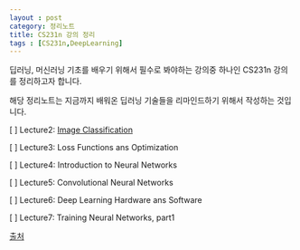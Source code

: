 ```yaml
---
layout : post
category: 정리노트
title: CS231n 강의 정리
tags : [CS231n,DeepLearning]
---
```


딥러닝, 머신러닝 기초를 배우기 위해서 필수로 봐야하는 강의중 하나인 CS231n 강의를 정리하고자 합니다.

해당 정리노트는 지금까지 배워온 딥러닝 기술들을 리마인드하기 위해서 작성하는 것입니다.

[ ] Lecture2: [Image Classification](https://heechan3006.github.io/%EC%A0%95%EB%A6%AC%EB%85%B8%ED%8A%B8/2020/04/22/CS231n_lecture2.html)

[ ] Lecture3: Loss Functions ans Optimization

[ ] Lecture4: Introduction to Neural Networks

[ ] Lecture5: Convolutional Neural Networks

[ ] Lecture6: Deep Learning Hardware ans Software

[ ] Lecture7: Training Neural Networks, part1


[출처](https://cs231n.github.io/)
